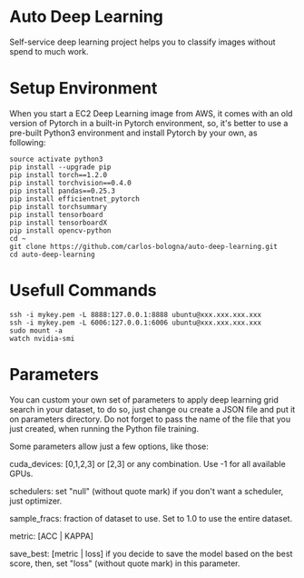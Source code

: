 # Auto Deep Learning

Self-service deep learning project helps you to classify images without spend to much work.


# Setup Environment

When you start a EC2 Deep Learning image from AWS, it comes with an old version of Pytorch in a built-in Pytorch environment, so, it's better to use a pre-built Python3 environment and install Pytorch by your own, as following:

```
source activate python3
pip install --upgrade pip
pip install torch==1.2.0
pip install torchvision==0.4.0
pip install pandas==0.25.3
pip install efficientnet_pytorch
pip install torchsummary
pip install tensorboard
pip install tensorboardX
pip install opencv-python
cd ~
git clone https://github.com/carlos-bologna/auto-deep-learning.git
cd auto-deep-learning

```

# Usefull Commands

```
ssh -i mykey.pem -L 8888:127.0.0.1:8888 ubuntu@xxx.xxx.xxx.xxx
ssh -i mykey.pem -L 6006:127.0.0.1:6006 ubuntu@xxx.xxx.xxx.xxx
sudo mount -a
watch nvidia-smi

```

# Parameters

You can custom your own set of parameters to apply deep learning grid search in your dataset, to do so, just change ou create a JSON file and put it on parameters directory.
Do not forget to pass the name of the file that you just created, when running the Python file training.

Some parameters allow just a few options, like those:

cuda_devices: [0,1,2,3] or [2,3] or any combination. Use -1 for all available GPUs.

schedulers: set "null" (without quote mark) if you don't want a scheduler, just optimizer.

sample_fracs: fraction of dataset to use. Set to 1.0 to use the entire dataset.

metric: [ACC | KAPPA]

save_best: [metric | loss] if you decide to save the model based on the best score, then, set "loss" (without quote mark) in this parameter.


